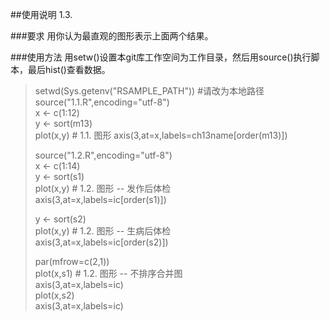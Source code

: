 ##使用说明
1.3.

###要求
用你认为最直观的图形表示上面两个结果。

###使用方法
用setw()设置本git库工作空间为工作目录，然后用source()执行脚本，最后hist()查看数据。
> setwd(Sys.getenv("RSAMPLE_PATH"))  #请改为本地路径  
> source("1.1.R",encoding="utf-8")  
> x <- c(1:12)  
> y <- sort(m13)  
> plot(x,y)  # 1.1. 图形
> axis(3,at=x,labels=ch13name[order(m13)])  
>
> source("1.2.R",encoding="utf-8")    
> x <- c(1:14)    
> y <- sort(s1)  
> plot(x,y)  # 1.2. 图形 -- 发作后体检   
> axis(3,at=x,labels=ic[order(s1)])  
> 
> y <- sort(s2)  
> plot(x,y)  # 1.2. 图形 -- 生病后体检  
> axis(3,at=x,labels=ic[order(s2)])  
> 
> par(mfrow=c(2,1))  
> plot(x,s1)  # 1.2. 图形 -- 不排序合并图   
> axis(3,at=x,labels=ic)  
> plot(x,s2)  
> axis(3,at=x,labels=ic)  
